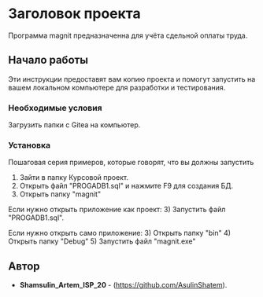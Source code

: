# Заголовок проекта

Программа magnit предназначенна для учёта сдельной оплаты труда.

## Начало работы

Эти инструкции предоставят вам копию проекта и помогут запустить на вашем локальном компьютере для разработки и тестирования.

### Необходимые условия

Загрузить папки с Gitea на компьютер.

### Установка

Пошаговая серия примеров, которые говорят, что вы должны запустить

1) Зайти в папку Курсовой проект.
2) Открыть файл "PROGADB1.sql" и нажмите F9 для создания БД.
3) Открыть папку "magnit"

Если нужно открыть приложение как проект:
3) Запустить файл "PROGADB1.sql".

Если нужно открыть само приложение:
3) Открыть папку "bin"
4) Открыть папку "Debug"
5) Запустить файл "magnit.exe"

## Автор

* **Shamsulin_Artem_ISP_20** - (https://github.com/AsulinShatem).
